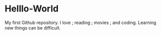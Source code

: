 # Helllo-World
My first Github repository.
I love ; reading ; movies ; and coding.
Learning new things can be difficult.
